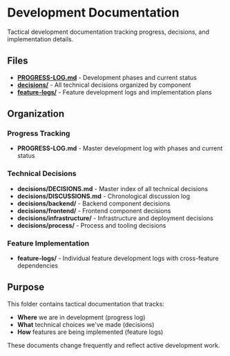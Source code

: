 # Development Documentation

Tactical development documentation tracking progress, decisions, and implementation details.

## Files

- **[PROGRESS-LOG.md](PROGRESS-LOG.md)** - Development phases and current status
- **[decisions/](decisions/)** - All technical decisions organized by component
- **[feature-logs/](feature-logs/)** - Feature development logs and implementation plans

## Organization

### Progress Tracking
- **PROGRESS-LOG.md** - Master development log with phases and current status

### Technical Decisions
- **decisions/DECISIONS.md** - Master index of all technical decisions
- **decisions/DISCUSSIONS.md** - Chronological discussion log
- **decisions/backend/** - Backend component decisions
- **decisions/frontend/** - Frontend component decisions  
- **decisions/infrastructure/** - Infrastructure and deployment decisions
- **decisions/process/** - Process and tooling decisions

### Feature Implementation
- **feature-logs/** - Individual feature development logs with cross-feature dependencies

## Purpose

This folder contains tactical documentation that tracks:
- **Where** we are in development (progress log)
- **What** technical choices we've made (decisions)
- **How** features are being implemented (feature logs)

These documents change frequently and reflect active development work.